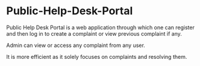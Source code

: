 # Public-Help-Desk-Portal
Public Help Desk Portal is a web application through which one can register and then log in to create a complaint or view
previous complaint if any.

Admin can view or access any complaint from any user.

It is more efficient as it solely focuses on complaints and resolving them.
